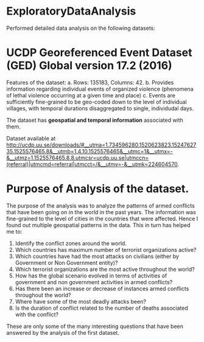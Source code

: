 # ExploratoryDataAnalysis
Performed detailed data analysis on the following datasets:

# UCDP Georeferenced Event Dataset (GED) Global version 17.2 (2016)
  Features of the dataset:
a. Rows: 135183, Columns: 42.
b. Provides information regarding individual events of organized violence (phenomena of lethal violence occurring at a given time and place)
c. Events are sufficiently fine-grained to be geo-coded down to the level of individual villages, with temporal durations disaggregated to single, individudal days. 

The dataset has **geospatial and temporal information** associated with them.

Dataset available at http://ucdp.uu.se/downloads/#__utma=1.734596280.1520623823.1524762735.1525576465.8&__utmb=1.4.10.1525576465&__utmc=1&__utmx=-&__utmz=1.1525576465.8.8.utmcsr=ucdp.uu.se|utmccn=(referral)|utmcmd=referral|utmcct=/&__utmv=-&__utmk=224604570.

# Purpose of Analysis of the dataset.
The purpose of the analysis was to analyze the patterns of armed conflicts that have been going on in the world in the past years. The information was fine-grained to the level of cities in the countries that were affected. Hence I found out multiple geospatial patterns in the data. This in turn has helped me to:

1. Identify the conflict zones around the world.
2. Which countries has maximum number of terrorist organizations active?
3. Which countries have had the most attacks on civilians (either by Government or Non Government entity)?
4. Which terrorist organizations are the most active throughout the world?
5. How has the global scenario evolved in terms of activities of government and non government activities in armed conflicts?
6. Has there been an increase or decrease of instances armed conflicts throughout the world?
7. Where have some of the most deadly attacks been?
8. Is the duration of conflict related to the number of deaths associated with the conflict?

These are only some of the many interesting questions that have been answered by the analysis of the first dataset.




